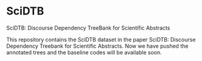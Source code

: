 # SciDTB
SciDTB: Discourse Dependency TreeBank for Scientific Abstracts

This repository contains the SciDTB dataset in the paper SciDTB: Discourse Dependency Treebank for Scientific Abstracts. 
Now we have pushed the annotated trees and the baseline codes will be available soon.
